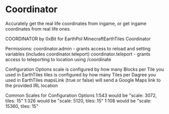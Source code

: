 # Coordinator
Accurately get the real life coordinates from ingame, or get ingame coordinates from real life ones.


COORDINATOR by 0xBit for EarthPol
MinecraftEarthTiles Coordinator

Permissions:
coordinator.admin - grants access to reload and setting variables (includes coordinator.teleport)
coordinator.teleport - grants access to teleporting to location using /coordinate <lat> <lng>

Configuration Options
scale is configured by how many Blocks per Tile you used in EarthTiles
tiles is configured by how many Tiles per Dagree you used in EarthTiles
mapsLink (true or false) will send a Google Maps link to the provided IRL location

Common Scales for Configuration Options
1:543 would be "scale: 3072, tiles: 15"
1:326 would be "scale: 5120, tiles: 15"
1:108 would be "scale: 15360, tiles: 15"
